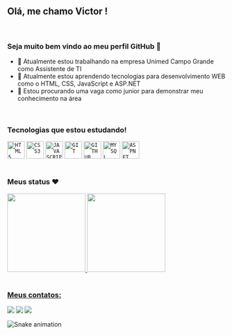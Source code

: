 
## Olá, me chamo Victor ! 

</br>

### Seja muito bem vindo ao meu perfil GitHub 👋 


- 🔭 Atualmente estou trabalhando na empresa Unimed Campo Grande como Assistente de TI
- 🌱 Atualmente estou aprendendo tecnologias para desenvolvimento WEB como o HTML, CSS, JavaScript e ASP.NET
- 👯 Estou procurando uma vaga como junior para demonstrar meu conhecimento na área

</br>

### Tecnologias que estou estudando!
<div>
<code><img width="40px" src="https://cdn.jsdelivr.net/gh/devicons/devicon/icons/html5/html5-original-wordmark.svg" title = "HTML5"/></code>
<code><img width="40px" src="https://cdn.jsdelivr.net/gh/devicons/devicon/icons/css3/css3-original-wordmark.svg" title = "CSS3"/></code>
<code><img width="40px" src="https://cdn.jsdelivr.net/gh/devicons/devicon/icons/javascript/javascript-original.svg" title = "JAVASCRIPT"/></code>
<code><img width="40px" src="https://cdn.jsdelivr.net/gh/devicons/devicon/icons/git/git-original.svg" title = "GIT"/></code>
<code><img width="40px" src="https://cdn.jsdelivr.net/gh/devicons/devicon/icons/github/github-original.svg" title = "GITHUB"/></code>
<code><img width="40px" src="https://cdn.jsdelivr.net/gh/devicons/devicon/icons/mysql/mysql-original.svg" title = "MYSQL"/></code>
<code><img width="40px" src="https://cdn.jsdelivr.net/gh/devicons/devicon/icons/dotnetcore/dotnetcore-original.svg" title = "ASPNET"/></code>
</div>

</br>

### Meus status ❤
<div>
   <a href="https://github.com/victorPoliveira2002/">
   <img height="180em" src="https://github-readme-stats.vercel.app/api?username=victorPoliveira2002&show_icons=true&theme=tokyonight&include_all_commits=true&count_private=true"/>
   <img height="180em" src="https://github-readme-stats.vercel.app/api/top-langs/?username=victorPoliveira2002&layout=compact&langs_count=6&theme=tokyonight"/>
</div>

 <br>
 
  ### Meus contatos:
 
<div> 
  <a href="https://www.instagram.com/victorp_oliveira/ target="_blank"><img src="https://img.shields.io/badge/-Instagram-%23E4405F?style=for-the-badge&logo=instagram&logoColor=white" target="_blank"></a>
  <a href = "mailto:victor_poliveira@hotmail.com"><img src="https://img.shields.io/badge/-Gmail-%23333?style=for-the-badge&logo=gmail&logoColor=white" target="_blank"></a>
  <a href="https://www.linkedin.com/in/victor-pereira-de-oliveira-7b83181b6" target="_blank"><img src="https://img.shields.io/badge/-LinkedIn-%230077B5?style=for-the-badge&logo=linkedin&logoColor=white" target="_blank"></a> 
 </div>
 
  ![Snake animation](https://github.com/devemdobro/devemdobro/blob/output/github-contribution-grid-snake.svg)

